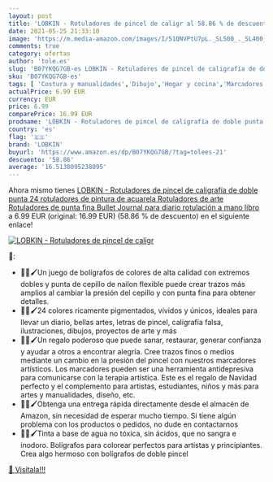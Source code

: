 ```yaml
---
layout: post
title: 'LOBKIN - Rotuladores de pincel de caligr al 58.86 % de descuento'
date: 2021-05-25 21:33:10
image: 'https://m.media-amazon.com/images/I/51QNVPtU7pL._SL500_._SL400_.jpg'
comments: true
category: ofertas
author: 'tole.es'
slug: 'B07YKQG7GB-es LOBKIN - Rotuladores de pincel de caligrafía de doble...'
sku: 'B07YKQG7GB-es'
tags: [ 'Costura y manualidades','Dibujo','Hogar y cocina','Marcadores','Materiales de dibujo','lobkin','rotuladores', ]
actualPrice: 6.99 EUR
currency: EUR
price: 6.99
comparePrice: 16.99 EUR
prodname: 'LOBKIN - Rotuladores de pincel de caligrafía de doble punta  24 rotuladores de pintura de acuarela Rotuladores de arte Rotuladores de punta fina Bullet Journal para diario  rotulación a mano  libro'
country: 'es'
flag: '🇪🇸'
brand: 'LOBKIN'
buyurl: 'https://www.amazon.es/dp/B07YKQG7GB/?tag=tolees-21'
descuento: '58.86'
average: '16.5138095238095'
---
```


Ahora mismo tienes [LOBKIN - Rotuladores de pincel de caligrafía de doble punta  24 rotuladores de pintura de acuarela Rotuladores de arte Rotuladores de punta fina Bullet Journal para diario  rotulación a mano  libro](https://www.amazon.es/dp/B07YKQG7GB/?tag=tolees-21) a 6.99 EUR (original: 16.99 EUR) (58.86 %  de descuento) en el siguiente enlace!

[![LOBKIN - Rotuladores de pincel de caligr](https://m.media-amazon.com/images/I/51QNVPtU7pL._SL500_._SL400_.jpg)](https://www.amazon.es/dp/B07YKQG7GB/?tag=tolees-21)

🔎:

- 🌈💘🖌Un juego de bolígrafos de colores de alta calidad con extremos dobles y punta de cepillo de nailon flexible puede crear trazos más amplios al cambiar la presión del cepillo y con punta fina para obtener detalles.
- 🌈💘🖌24 colores ricamente pigmentados, vívidos y únicos, ideales para llevar un diario, bellas artes, letras de pincel, caligrafía falsa, ilustraciones, dibujos, proyectos de arte y más
- 🌈💘🖌Un regalo poderoso que puede sanar, restaurar, generar confianza y ayudar a otros a encontrar alegría. Cree trazos finos o medios mediante un cambio en la presión del pincel con nuestros marcadores artísticos. Los marcadores pueden ser una herramienta antidepresiva para comunicarse con la terapia artística. Este es el regalo de Navidad perfecto y el complemento para artistas, estudiantes, niños y más para artes y manualidades, diseño, etc.
- 🌈💘🖌Obtenga una entrega rápida directamente desde el almacén de Amazon, sin necesidad de esperar mucho tiempo. Si tiene algún problema con los productos o pedidos, no dude en contactarnos
- 🌈💘🖌Tinta a base de agua no tóxica, sin ácidos, que no sangra e inodoro. Bolígrafos para colorear perfectos para artistas y principiantes. Crea algo hermoso con bolígrafos de doble pincel

[🛒 Visítala!!!](https://www.amazon.es/dp/B07YKQG7GB/?tag=tolees-21)
